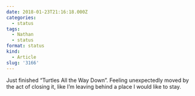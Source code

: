```yaml
---
date: 2018-01-23T21:16:18.000Z
categories:
  - status
tags:
  - Nathan
  - status
format: status
kind:
  - Article
slug: '3166'
---
```

Just finished “Turtles All the Way Down”. Feeling unexpectedly moved by the act of closing it, like I’m leaving behind a place I would like to stay.
